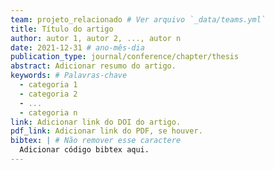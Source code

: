 ```yaml
---
team: projeto_relacionado # Ver arquivo `_data/teams.yml`
title: Título do artigo
author: autor 1, autor 2, ..., autor n
date: 2021-12-31 # ano-mês-dia
publication_type: journal/conference/chapter/thesis
abstract: Adicionar resumo do artigo.
keywords: # Palavras-chave
  - categoria 1
  - categoria 2
  - ...
  - categoria n
link: Adicionar link do DOI do artigo.
pdf_link: Adicionar link do PDF, se houver.
bibtex: | # Não remover esse caractere
  Adicionar código bibtex aqui.
---
```

